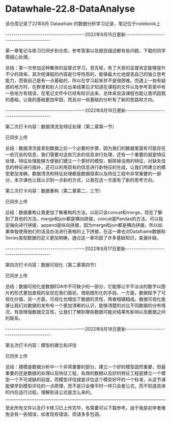 # Datawhale-22.8-DataAnalyse
该仓库记录了22年8月 Datawhale 的数据分析学习记录，笔记位于notebook上

---------------------------------------2022年8月15日更新-----------------------------------------

第一章笔记与练习已同步到仓库，参考答案以及题目描述都有些问题，下载的同学需细心处理。

总结：第一次参加这种集体的监督式学习，首先呢，有了大家的监督肯定能够提升不少的效率，其次呢课程的内容是引导性质的，能够最大化地提高自己的独立思考能力，而我自己是有一点基础的，所以在学习起来并不是很困难。而遇上一些有疑惑的地方时，在群里和别人讨论出来结果后才知道在课程的文件以及参考答案中有一些地方有错误，在笔记文件中已经有标识出来，总体来说该课程也能让我巩固我的基础，让我的基础更加牢固，而且对一些基础的分析有了新的思路和方向。

---------------------------------------2022年8月16日更新-----------------------------------------

第二次打卡内容：数据清洗及特征处理（第二章第一节）

已同步上传

总结：数据清洗是拿到数据之后一个必要的步骤，因为我们的数据里面有可能存在一些冗余的信息，我们需要对这些冗余的信息进行处理，还有一个重要的就是特征处理，特征处理能够方便我们建立一个更好的模型，剔除掉没用的特征，对缺失信息的特征进行插补，还可以利用现有的信息进行新特征的生成，让我们所建立的模型更加准确，数据清洗和特征处理都是数据探索以及特征工程中非常重要的一部分，本次课也让我认识到一点新的方式，让我在这一方面有了新的思考方向。


第三次打卡内容：数据重构（第二章第二、三节）

已同步上传


总结：数据重构让我更加了解重构的方法，以前只会concat和merge，现在了解到了其他的方法，merge和join都是横向拼接，concat是Pandas的方法，可以指定轴向进行拼接，append是纵向拼接，因为merge和join都是横向拼接，所以如果单独使用他们的话没办法进行表格的上下拼接，在这一章也对Dataframe数据和Series类型数据的定义更加明确，通过这一章巩固了许多基础知识，查漏补缺。


---------------------------------------2022年8月17日更新-----------------------------------------

第四次打卡内容：数据可视化（第二章第四节）

已同步上传


总结：数据可视化是数据EDA中不可缺少的一部分，它能够让平平淡淡的数字以图片的形式更加直观的呈现在我们面前，借助图形化的手段，一方面，数据赋予了可视化价值，另一方面，可视化也增加了数据的灵性，两者相辅相成。数据可视化能够让我们对数据的发布有一个更加清晰的认识，能够清楚的对比不同数据的分布情况，有效增强数据交互性，让我们了解到哪些数据可能对结果有影响以及数据之间的联系。

---------------------------------------2022年8月18日更新-----------------------------------------

第五次打卡内容：模型的建立和评估

已同步上传


总结：建模是数据分析中一个非常重要的部分，建立一个好的模型固然重要，但最重要的还是数据的处理以及特征工程，有效的数据以及好的特征工程是建立一个模型一个不可或缺的前提，而模型评估就是评估这个模型好坏的一个标准，从这节课能够学到模型评估的一点原理，而不是只会像平时一样只会套公式，而不知道具体的内在运行过程，理解到该公式是怎么来的。


------------------------------------------------------------------------------------------------

至此所有文件以及打卡练习已上传完毕，有需要可以下载参考。由于我是初学者难免会有一些错误，如发现有错误，烦请多多包涵。

